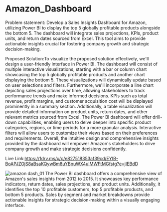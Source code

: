 # Amazon_Dashboard
Problem statement:
Develop a Sales Insights Dashboard for Amazon, utilizing Power BI to display the top 5 globally profitable products alongside the bottom 5. The dashboard will integrate sales projections, KPIs, product units, and return dates sourced from Excel. This tool aims to provide actionable insights crucial for fostering company growth and strategic decision-making.

Proposed Solution:To visualize the proposed solution effectively, we'll design a user-friendly interface in Power BI. The dashboard will consist of multiple interactive visualizations, starting with a bar or column chart showcasing the top 5 globally profitable products and another chart displaying the bottom 5. These visualizations will dynamically update based on user selections and filters.
Furthermore, we'll incorporate a line chart depicting sales projections over time, allowing stakeholders to track performance trends and make informed decisions. KPIs such as total revenue, profit margins, and customer acquisition cost will be displayed prominently in a summary section. Additionally, a table visualization will provide detailed information on product units, return dates, and other relevant metrics sourced from Excel.
The Power BI dashboard will offer drill-down capabilities, enabling users to delve deeper into specific product categories, regions, or time periods for a more granular analysis. Interactive filters will allow users to customize their views based on their preferences and requirements. Overall, the intuitive design and comprehensive insights provided by the dashboard will empower Amazon's stakeholders to drive company growth and make strategic decisions confidently.

Live Link:https://1drv.ms/u/c/e827518353af39cd/EYIB-BoAPJZOjS8aBsaKQywBm8uYBpuWX4uIMWFtMGfstg?e=jIEBdD

![amazon dash_01](https://github.com/jharajni/Amazon_Dashboard/assets/91691412/edc52e70-7c4a-4492-8f21-fc7ff9ecf06d)
The Power BI dashboard offers a comprehensive view of Amazon's sales insights from 2012 to 2015. It showcases key performance indicators, return dates, sales projections, and product units. Additionally, it identifies the top 10 profitable customers, top 5 profitable products, and bottom 5 products. Sales by segment and market breakdowns provide actionable insights for strategic decision-making within a visually engaging interface.


